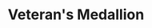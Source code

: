 ---
title: "Veteran's Medallion"
headline: "Burial marker for veterans"
tags: 
  - "burial honors"
lifeEvents: 
  - "bereavement"
source:
  name: "Dept. of Veterans Affairs"
  link: "#"

summary: "Some veterans who are buried in a private cemetery, including veterans of the National Guard, may be eligible for a headstone medallion or grave marker and Presidential Memorial Certificate."

# eligibility
was_veteran: true
not_discharged_dishonorably: true
privately_purchased_headstone: true

---